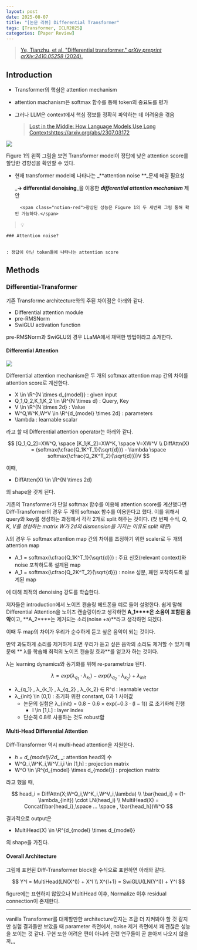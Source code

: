 ```yaml
---
layout: post
date: 2025-08-07
title: "[논문 리뷰] Differential Transformer"
tags: [Transformer, ICLR2025]
categories: [Paper Review]
---
```


> [Ye, Tianzhu, et al. "Differential transformer." ](https://arxiv.org/abs/2410.05258)[_arXiv preprint arXiv:2410.05258_](https://arxiv.org/abs/2410.05258)[ (2024).](https://arxiv.org/abs/2410.05258)



## Introduction

- Transformer의 핵심은 attention mechanism
- attention machanism은 softmax 함수를 통해 token의 중요도를 평가
- 그러나 LLM은 context에서 핵심 정보를 정확히 파악하는 데 어려움을 겪음

	> [Lost in the Middle: How Language Models Use Long Contextshttps://arxiv.org/abs/2307.03172](https://arxiv.org/abs/2307.03172)


![](https://prod-files-secure.s3.us-west-2.amazonaws.com/542b861c-36a8-4051-84e5-8804b6728dba/9083ea56-691a-4752-ae26-47f403431ac8/image.png?X-Amz-Algorithm=AWS4-HMAC-SHA256&X-Amz-Content-Sha256=UNSIGNED-PAYLOAD&X-Amz-Credential=ASIAZI2LB466365NE3CV%2F20250809%2Fus-west-2%2Fs3%2Faws4_request&X-Amz-Date=20250809T150045Z&X-Amz-Expires=3600&X-Amz-Security-Token=IQoJb3JpZ2luX2VjEIP%2F%2F%2F%2F%2F%2F%2F%2F%2F%2FwEaCXVzLXdlc3QtMiJHMEUCIBx4rnvEDUphBnjs4vq9qsTmcSHRVtBZt0q2R3w7eLM2AiEAh%2Bcaeo0IxVnTRt63jxrjUxXS44IQzTj087oiBEcBEusqiAQIvP%2F%2F%2F%2F%2F%2F%2F%2F%2F%2FARAAGgw2Mzc0MjMxODM4MDUiDO2%2Fmp4DAvk%2Bq6govyrcAxeETaGPl8oi0G%2BDYeY2IgezaueEBQiqzskrYObiAgLcb7XaYZWkt2VcUU19xWKfCCGTOnlVtkdXFzSP7%2FuNq5dw%2BALLgk1iPKFDTvj40WC2283Re5w8G4kq%2FetxL04JhcFe7tPyp5ztcJ7%2Bb2JJR9XrFkqJGfsaswWPCUJW3MUfvy6Dv4J5SJ6JcDk0%2BumEhJj3MFgchWOEsqmJlCloXYXCNgr0qyPs8mCWwJY6t2n%2BVjJoKwVnPaOKeoaA6mJNnmc13D1dKMtlrMHLgSu22MMREtE4DwSmTC9HxSaWIhjHgRtGxrzFBlcrYXelsOqGoC9GuXs1Ycz0IKHoh8zmhvJVMrzHl%2BHEUqXdjqIeuxrGpp43wW0foljimz71GLiyNQJp7oJsGye6AhkVYT52jWCT%2BUM1caVbFng5a5KouVMa%2Bca4EX%2BhOFgmlbitdSnn1STFIsAttc5%2FYl47r6kI3bhIPf%2FI%2FHAmvVWoQyD2vKlek2yET6%2FaRuFbGDB1az6fLV%2FJiV97joOh3aigSUs40rgXiBZa0zZ6byut6bew%2BLhNf8elM2QjVhK1Cx4A7uAaqo1ICCYeViea7jRxAKS%2FH4MaPy1p9tvDKA8zeXs1wrEFucRCTsbm%2FksSMaiyMKrM3MQGOqUB4OWtgbEG79h%2BdIugDHGwecL0GrVa9SCj%2F%2FOZeLXjM4ABpMhmUE0nbhndFhmb4%2BXPwpTAWsuoIn%2F6Ai9%2FhA%2FMcR%2F3KV1pDjO7Cri06hCmQdx9h%2Fv89O7o1FnQoNSWxNed1PJ2XJZmC%2B4bCfy9erfe1b3tSnjM6njKg%2FOMfquFFHuoKbl4u0lmpgoy2bgeY0stwi%2FpryqNhKMs3kTf9B5FV2L4bB6A&X-Amz-Signature=8c5c39da36c49ebc4e3658c4554d1b992872ec78ddf76598eb713b5adc02b2cc&X-Amz-SignedHeaders=host&x-amz-checksum-mode=ENABLED&x-id=GetObject)


Figure 1의 왼쪽 그림을 보면 Transformer model이 정답에 낮은 attention score를 할당한 경향성을 확인할 수 있다.

- 현재 transformer model에 나타나는 _**attention noise **_문제 해결 필요성

	_**→ differential denoising**_을 이용한 _**differential attention mechanism**_ 제안


		<span class="notion-red">향상된 성능은 Figure 1의 두 세번째 그림 통해 확인 가능하다.</span>


> 💡 


	### Attention noise?


	: 정답이 아닌 token들에 나타나는 attention score



## Methods



### Differential-Transformer


기존 Transforme architecture와의 주된 차이점은 아래와 같다.

- Differential attention module
- pre-RMSNorm
- SwiGLU activation function

pre-RMSNorm과 SwiGLU의 경우 LLaMA에서 채택한 방법이라고 소개한다.



#### Differential Attention


![](https://prod-files-secure.s3.us-west-2.amazonaws.com/542b861c-36a8-4051-84e5-8804b6728dba/116d70b2-1963-4810-9167-f4c7d8a06e8f/image.png?X-Amz-Algorithm=AWS4-HMAC-SHA256&X-Amz-Content-Sha256=UNSIGNED-PAYLOAD&X-Amz-Credential=ASIAZI2LB466365NE3CV%2F20250809%2Fus-west-2%2Fs3%2Faws4_request&X-Amz-Date=20250809T150045Z&X-Amz-Expires=3600&X-Amz-Security-Token=IQoJb3JpZ2luX2VjEIP%2F%2F%2F%2F%2F%2F%2F%2F%2F%2FwEaCXVzLXdlc3QtMiJHMEUCIBx4rnvEDUphBnjs4vq9qsTmcSHRVtBZt0q2R3w7eLM2AiEAh%2Bcaeo0IxVnTRt63jxrjUxXS44IQzTj087oiBEcBEusqiAQIvP%2F%2F%2F%2F%2F%2F%2F%2F%2F%2FARAAGgw2Mzc0MjMxODM4MDUiDO2%2Fmp4DAvk%2Bq6govyrcAxeETaGPl8oi0G%2BDYeY2IgezaueEBQiqzskrYObiAgLcb7XaYZWkt2VcUU19xWKfCCGTOnlVtkdXFzSP7%2FuNq5dw%2BALLgk1iPKFDTvj40WC2283Re5w8G4kq%2FetxL04JhcFe7tPyp5ztcJ7%2Bb2JJR9XrFkqJGfsaswWPCUJW3MUfvy6Dv4J5SJ6JcDk0%2BumEhJj3MFgchWOEsqmJlCloXYXCNgr0qyPs8mCWwJY6t2n%2BVjJoKwVnPaOKeoaA6mJNnmc13D1dKMtlrMHLgSu22MMREtE4DwSmTC9HxSaWIhjHgRtGxrzFBlcrYXelsOqGoC9GuXs1Ycz0IKHoh8zmhvJVMrzHl%2BHEUqXdjqIeuxrGpp43wW0foljimz71GLiyNQJp7oJsGye6AhkVYT52jWCT%2BUM1caVbFng5a5KouVMa%2Bca4EX%2BhOFgmlbitdSnn1STFIsAttc5%2FYl47r6kI3bhIPf%2FI%2FHAmvVWoQyD2vKlek2yET6%2FaRuFbGDB1az6fLV%2FJiV97joOh3aigSUs40rgXiBZa0zZ6byut6bew%2BLhNf8elM2QjVhK1Cx4A7uAaqo1ICCYeViea7jRxAKS%2FH4MaPy1p9tvDKA8zeXs1wrEFucRCTsbm%2FksSMaiyMKrM3MQGOqUB4OWtgbEG79h%2BdIugDHGwecL0GrVa9SCj%2F%2FOZeLXjM4ABpMhmUE0nbhndFhmb4%2BXPwpTAWsuoIn%2F6Ai9%2FhA%2FMcR%2F3KV1pDjO7Cri06hCmQdx9h%2Fv89O7o1FnQoNSWxNed1PJ2XJZmC%2B4bCfy9erfe1b3tSnjM6njKg%2FOMfquFFHuoKbl4u0lmpgoy2bgeY0stwi%2FpryqNhKMs3kTf9B5FV2L4bB6A&X-Amz-Signature=cea0405523f3e03863069c511cc73e1ac2c06e49d5a703025330ca05935a6ddc&X-Amz-SignedHeaders=host&x-amz-checksum-mode=ENABLED&x-id=GetObject)


Differential attention mechanism은 두 개의 softmax attention map 간의 차이를 attention score로 계산한다.

- X \in \R^{N \times d\_{model}} : given input
- Q\_1,Q\_2,K\_1,K\_2 \in \R^{N \times d} : Query, Key
- V \in \R^{N \times 2d} : Value
- W^Q,W^K,W^V \in \R^{d\_{model} \times 2d} : parameters
- \lambda : learnable scalar

라고 할 때 Differential attention operator는 아래와 같다.


$$
[Q_1;Q_2]=XW^Q, \space [K_1;K_2]=XW^K, \space V=XW^V \\
DiffAttn(X) = (softmax(\cfrac{Q_1K^T_1}{\sqrt{d}}) - \lambda \space softmax(\cfrac{Q_2K^T_2}{\sqrt{d}}))V
$$


이때,

- DiffAtten(X) \in \R^{N \times 2d}

의 shape을 갖게 된다.


기존의 Transformer가 단일 softmax 함수를 이용해 attention score를 계산했다면 Diff-Transformer의 경우 두 개의 softmax 함수를 이용한다고 했다. 이를 위해서 query와 key를 생성하는 과정에서 각각 2개로 split 해주는 것이다. <span class="notion-red">(첫 번째 수식, </span><span class="notion-red">_Q, K, V를 생성하는 matrix W가 2d의 dismension을 가지는 이유도 split 때문_</span><span class="notion-red">)</span>


 λ의 경우 두 softmax attention map 간의 차이를 조정하기 위한 scaler로 두 개의 attention map

- A\_1 = softmax(\cfrac{Q\_1K^T\_1}{\sqrt{d}}) : 주요 신호(relevant context)와 noise 포착하도록 설계된 map
- A\_1 = softmax(\cfrac{Q\_2K^T\_2}{\sqrt{d}}) : noise 성분, 패턴 포착하도록 설계된 map 

에 대해 최적의 denoising 강도를 학습한다.


저자들은 introduction에서 노이즈 캔슬링 헤드폰을 예로 들어 설명한다. 쉽게 말해 Differential Attention을 노이즈 캔슬링이라고 생각하면 **A\_1****은 소음이 포함된 음악**이고, **A\_2****는 제거되는 소리(noise +a)**라고 생각하면 되겠다. 


이때 두 map의 차이가 우리가 순수하게 듣고 싶은 음악이 되는 것이다. 


만약 과도하게 소리를 제거하게 되면 우리가 듣고 싶은 음악의 소리도 제거할 수 있기 때문에 ** λ를 학습해 최적의 노이즈 캔슬링 효과**를 얻고자 하는 것이다.


λ는 learning dynamics와 동기화를 위해 re-parametrize 된다.


$$
\lambda = exp(\lambda_{q_1} \cdot \lambda_{k_1}) - exp(\lambda_{q_2} \cdot \lambda_{k_2}) + \lambda_{init}
$$

- λ\_{q\_1} , λ\_{k\_1} , λ\_{q\_2} , λ\_{k\_2} ∈ R^d : learnable vector
- λ\_{init} \in (0,1) : 초기화 위한 constant, 0과 1 사이값
	- 논문의 실험은 λ\_{init} = 0.8 − 0.6 × exp(−0.3 · (l − 1)) 로 초기화해 진행
		- l \in [1,L] : layer index
	- 단순히 0.8로 사용하는 것도 robust함


#### **Multi-Head Differential Attention**


Diff-Transformer 역시 multi-head attention을 지원한다.

- _h = d\_{model}/2d__ _: attention head의 수
- W^Q\_i,W^K\_i,W^V\_i,i \in [1,h] : projection matrix
- W^O \in \R^{d\_{model} \times d\_{model}} : projection matrix

라고 했을 때,


$$
head_i = DiffAttn(X;W^Q_i,W^K_i,W^V_i,\lambda) \\
\bar{head_i} = (1-\lambda_{init}) \cdot LN(head_i) \\
MultiHead(X) = Concat(\bar{head_i},\space ... \space , \bar{head_h})W^O
$$


결과적으로 output은

- MultiHead(X) \in \R^{d\_{model} \times d\_{model}}

의 shape을 가진다.



#### Overall Architecture


그림에 표현된 Diff-Transformer block을 수식으로 표현하면 아래와 같다.


$$
Y^l = MultiHead(LN(X^l)) + X^l \\
X^{l+1} = SwiGLU(LN(Y^l)) + Y^l
$$


figure에는 표현하지 않았으나 MultiHead 이후, Normalize 이후 residual connection이 존재한다.


---


vanilla Transformer를 대체할만한 architecture인지는 조금 더 지켜봐야 할 것 같지만 실험 결과들만 보았을 때 parameter 측면에서, noise 제거 측면에서 꽤 괜찮은 성능을 보이는 것 같다. 구현 또한 어려운 편이 아니라 관련 연구들이 곧 쏟아져 나오지 않을까,,,

